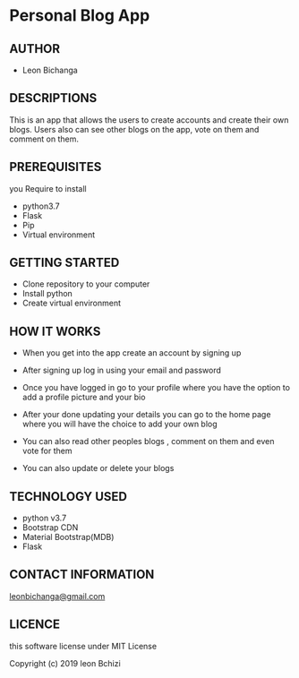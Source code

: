 # Personal Blog App

## AUTHOR

* Leon Bichanga

## DESCRIPTIONS

This is an app that allows the users to create accounts and create their own blogs. Users also can  see other blogs on the app, vote on them and comment on them.

## PREREQUISITES

you Require to install 

* python3.7
* Flask
* Pip 
* Virtual environment

## GETTING STARTED

* Clone repository to your computer
* Install python
* Create virtual environment

## HOW IT WORKS

* When you get into the app create an account by signing up

* After signing up log in using your email and password

* Once you have logged in go to your profile where you have the option to add a profile picture and your bio

* After your done updating your details you can go to the home page where you will have the choice to add your own blog

* You can also read other peoples blogs , comment on them and even vote for them

* You can also update or delete your blogs 

## TECHNOLOGY USED

* python v3.7
* Bootstrap CDN
* Material Bootstrap(MDB)
* Flask

## CONTACT INFORMATION

leonbichanga@gmail.com

## LICENCE

this software license under MIT License

Copyright (c) 2019 leon Bchizi